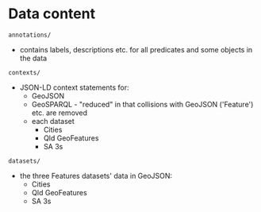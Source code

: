 # Data content

`annotations/`

* contains labels, descriptions etc. for all predicates and some objects in the data

`contexts/`

* JSON-LD context statements for:
    * GeoJSON
    * GeoSPARQL - "reduced" in that collisions with GeoJSON ('Feature') etc. are removed
    * each dataset
        * Cities
        * Qld GeoFeatures
        * SA 3s

`datasets/`

* the three Features datasets' data in GeoJSON:
    * Cities
    * Qld GeoFeatures
    * SA 3s